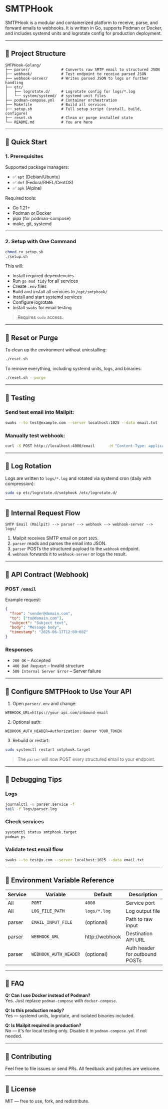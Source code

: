 # SMTPHook

SMTPHook is a modular and containerized platform to receive, parse, and forward emails to webhooks. It is written in Go, supports Podman or Docker, and includes systemd units and logrotate config for production deployment.

---

## 🔧 Project Structure

```
SMTPHook-Golang/
├── parser/              # Converts raw SMTP email to structured JSON
├── webhook/             # Test endpoint to receive parsed JSON
├── webhook-server/      # Writes parsed JSON to logs or further handling
├── etc/
│   ├── logrotate.d/     # Logrotate config for logs/*.log
│   └── system/systemd/  # systemd unit files
├── podman-compose.yml   # Container orchestration
├── Makefile             # Build all services
├── setup.sh             # Full setup script (install, build, configure)
├── reset.sh             # Clean or purge installed state
└── README.md            # You are here
```

---

## 🚀 Quick Start

### 1. Prerequisites

Supported package managers:
- ✅ `apt` (Debian/Ubuntu)
- ✅ `dnf` (Fedora/RHEL/CentOS)
- ✅ `apk` (Alpine)

Required tools:
- Go 1.21+
- Podman or Docker
- pipx (for podman-compose)
- make, git, systemd

---

### 2. Setup with One Command

```bash
chmod +x setup.sh
./setup.sh
```

This will:
- Install required dependencies
- Run `go mod tidy` for all services
- Create `.env` files
- Build and install all services to `/opt/smtphook/`
- Install and start systemd services
- Configure logrotate
- Install `swaks` for email testing

> Requires `sudo` access.

---

## 🔁 Reset or Purge

To clean up the environment without uninstalling:

```bash
./reset.sh
```

To remove everything, including systemd units, logs, and binaries:

```bash
./reset.sh --purge
```

---

## 🧪 Testing

### Send test email into Mailpit:

```bash
swaks --to test@example.com --server localhost:1025 --data email.txt
```

### Manually test webhook:

```bash
curl -X POST http://localhost:4000/email      -H "Content-Type: application/json"      -d @sample-email.json
```

---

## 🧹 Log Rotation

Logs are written to `logs/*.log` and rotated via systemd cron (daily with compression):

```bash
sudo cp etc/logrotate.d/smtphook /etc/logrotate.d/
```

---

## 🔁 Internal Request Flow

```
SMTP Email (Mailpit) --> parser --> webhook --> webhook-server --> logs/
```

1. Mailpit receives SMTP email on port `1025`.
2. `parser` reads and parses the email into JSON.
3. `parser` POSTs the structured payload to the `webhook` endpoint.
4. `webhook` forwards it to `webhook-server` or logs the result.

---

## 📡 API Contract (Webhook)

### POST `/email`

Example request:

```json
{
  "from": "sender@domain.com",
  "to": ["to@domain.com"],
  "subject": "Subject text",
  "body": "Message body",
  "timestamp": "2025-06-17T12:00:00Z"
}
```

### Responses

- `200 OK` – Accepted
- `400 Bad Request` – Invalid structure
- `500 Internal Server Error` – Server failure

---

## 🔧 Configure SMTPHook to Use Your API

1. Open `parser/.env` and change:

```env
WEBHOOK_URL=https://your-api.com/inbound-email
```

2. Optional auth:

```env
WEBHOOK_AUTH_HEADER=Authorization: Bearer YOUR_TOKEN
```

3. Rebuild or restart:

```bash
sudo systemctl restart smtphook.target
```

> The `parser` will now POST every structured email to your endpoint.

---

## 🐞 Debugging Tips

### Logs

```bash
journalctl -u parser.service -f
tail -f logs/parser.log
```

### Check services

```bash
systemctl status smtphook.target
podman ps
```

### Validate test email flow

```bash
swaks --to test@x.com --server localhost:1025 --data email.txt
```

---

## 📂 Environment Variable Reference

| Service         | Variable            | Default         | Description                     |
|-----------------|---------------------|------------------|---------------------------------|
| All             | `PORT`              | `4000`           | Service port                    |
| All             | `LOG_FILE_PATH`     | `logs/*.log`     | Log output file                 |
| parser          | `EMAIL_INPUT_FILE`  | (optional)       | Path to raw input               |
| parser          | `WEBHOOK_URL`       | http://webhook   | Destination API URL             |
| parser          | `WEBHOOK_AUTH_HEADER` | (optional)     | Auth header for outbound POSTs  |

---

## 🙋 FAQ

**Q: Can I use Docker instead of Podman?**  
Yes. Just replace `podman-compose` with `docker-compose`.

**Q: Is this production ready?**  
Yes — systemd units, logrotate, and isolated binaries included.

**Q: Is Mailpit required in production?**  
No — it's for local testing only. Disable it in `podman-compose.yml` if not needed.

---

## 🤝 Contributing

Feel free to file issues or send PRs. All feedback and patches are welcome.

---

## 📜 License

MIT — free to use, fork, and redistribute.
